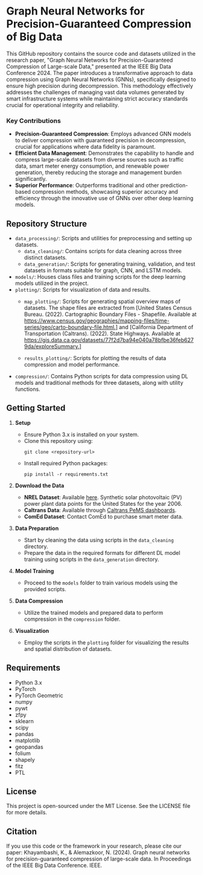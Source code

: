 # Graph Neural Networks for Precision-Guaranteed Compression of Big Data

This GitHub repository contains the source code and datasets utilized in the research paper, "Graph Neural Networks for Precision-Guaranteed Compression of Large-scale Data," presented at the IEEE Big Data Conference 2024. The paper introduces a transformative approach to data compression using Graph Neural Networks (GNNs), specifically designed to ensure high precision during decompression. This methodology effectively addresses the challenges of managing vast data volumes generated by smart infrastructure systems while maintaining strict accuracy standards crucial for operational integrity and reliability.

### Key Contributions

- **Precision-Guaranteed Compression**: Employs advanced GNN models to deliver compression with guaranteed precision in decompression, crucial for applications where data fidelity is paramount.
- **Efficient Data Management**: Demonstrates the capability to handle and compress large-scale datasets from diverse sources such as traffic data, smart meter energy consumption, and renewable power generation, thereby reducing the storage and management burden significantly.
- **Superior Performance**: Outperforms traditional and other prediction-based compression methods, showcasing superior accuracy and efficiency through the innovative use of GNNs over other deep learning models.

## Repository Structure

- `data_processing/`: Scripts and utilities for preprocessing and setting up datasets.
  - `data_cleaning/`: Contains scripts for data cleaning across three distinct datasets.
  - `data_generation/`: Scripts for generating training, validation, and test datasets in formats suitable for graph, CNN, and LSTM models.
- `models/`: Houses class files and training scripts for the deep learning models utilized in the project.
- `plotting/`: Scripts for visualization of data and results.
  - `map_plotting/`: Scripts for generating spatial overview maps of datasets. 
      The shape files are extracted from [United States Census Bureau. (2022). Cartographic Boundary Files - Shapefile. Available at https://www.census.gov/geographies/mapping-files/time-series/geo/carto-boundary-file.html.] and [California Department of Transportation (Caltrans). (2022). State Highways. Available at https://gis.data.ca.gov/datasets/77f2d7ba94e040a78bfbe36feb6279da/exploreSummary.]
  
  - `results_plotting/`: Scripts for plotting the results of data compression and model performance.
- `compression/`: Contains Python scripts for data compression using DL models and traditional methods for three datasets, along with utility functions.


## Getting Started

1. **Setup**
   - Ensure Python 3.x is installed on your system.
   - Clone this repository using:
     ```
     git clone <repository-url>
     ```
   - Install required Python packages:
     ```
     pip install -r requirements.txt
     ```

2. **Download the Data**
   - **NREL Dataset**: Available [here](https://www.nrel.gov/grid/solar-power-data.html). Synthetic solar photovoltaic (PV) power plant data points for the United States for the year 2006.
   - **Caltrans Data**: Available through [Caltrans PeMS dashboards](https://pems.dot.ca.gov/?dnode=Clearinghouse&type=station_5min&district_id=7&submit=Submit).
   - **ComEd Dataset**: Contact ComEd to purchase smart meter data.

3. **Data Preparation**
   - Start by cleaning the data using scripts in the `data_cleaning` directory.
   - Prepare the data in the required formats for different DL model training using scripts in the `data_generation` directory.

4. **Model Training**
   - Proceed to the `models` folder to train various models using the provided scripts.

5. **Data Compression**
   - Utilize the trained models and prepared data to perform compression in the `compression` folder.

6. **Visualization**
   - Employ the scripts in the `plotting` folder for visualizing the results and spatial distribution of datasets.

## Requirements

- Python 3.x
- PyTorch
- PyTorch Geometric
- numpy
- pywt
- zfpy
- sklearn
- scipy
- pandas
- matplotlib
- geopandas
- folium
- shapely
- fitz
- PTL

## License

This project is open-sourced under the MIT License. See the LICENSE file for more details.

## Citation
If you use this code or the framework in your research, please cite our paper:
Khayambashi, K., & Alemazkoor, N. (2024). Graph neural networks for precision-guaranteed compression of large-scale data. In Proceedings of the IEEE Big Data Conference. IEEE.
